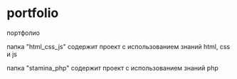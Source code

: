 # portfolio
портфолио

папка "html_css_js" содержит проект с использованием знаний html, css и js

папка "stamina_php" содержит проект с использованием знаний php